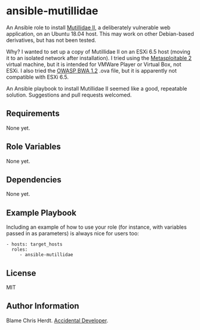 ansible-mutillidae
=========

An Ansible role to install [Mutillidae II](https://github.com/webpwnized/mutillidae), a deliberately vulnerable web application, on an Ubuntu 18.04 host. This may work on other Debian-based derivatives, but has not been tested.

Why? I wanted to set up a copy of Mutillidae II on an ESXi 6.5 host (moving it to an isolated network after installation). I tried using the [Metasploitable 2](https://sourceforge.net/projects/metasploitable/files/Metasploitable2/) virtual machine, but it is intended for VMWare Player or Virtual Box, not ESXi. I also tried the [OWASP BWA 1.2](https://sourceforge.net/projects/owaspbwa/files/1.2/) .ova file, but it is apparently not compatible with ESXi 6.5.

An Ansible playbook to install Mutillidae II seemed like a good, repeatable solution. Suggestions and pull requests welcomed.

Requirements
------------

None yet.

Role Variables
--------------

None yet.

Dependencies
------------

None yet.

Example Playbook
----------------

Including an example of how to use your role (for instance, with variables
passed in as parameters) is always nice for users too:

    - hosts: target_hosts
      roles:
         - ansible-mutillidae

License
-------

MIT

Author Information
------------------

Blame Chris Herdt. [Accidental Developer](https://osric.com/chris/accidental-developer/).
